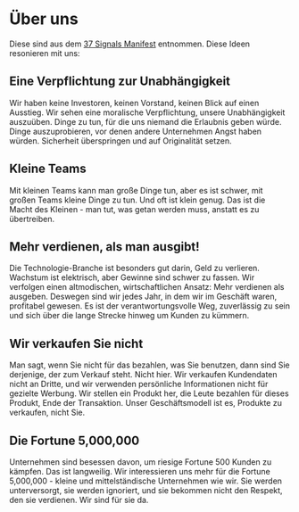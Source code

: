 # Über uns

Diese sind aus dem [37 Signals Manifest](https://37signals.com/00/) entnommen. Diese Ideen resonieren mit uns:

## Eine Verpflichtung zur Unabhängigkeit

Wir haben keine Investoren, keinen Vorstand, keinen Blick auf einen Ausstieg. Wir sehen eine moralische Verpflichtung, unsere Unabhängigkeit auszuüben. Dinge zu tun, für die uns niemand die Erlaubnis geben würde. Dinge auszuprobieren, vor denen andere Unternehmen Angst haben würden. Sicherheit überspringen und auf Originalität setzen.

## Kleine Teams

Mit kleinen Teams kann man große Dinge tun, aber es ist schwer, mit großen Teams kleine Dinge zu tun. Und oft ist klein genug. Das ist die Macht des Kleinen - man tut, was getan werden muss, anstatt es zu übertreiben.

## Mehr verdienen, als man ausgibt!

Die Technologie-Branche ist besonders gut darin, Geld zu verlieren. Wachstum ist elektrisch, aber Gewinne sind schwer zu fassen. Wir verfolgen einen altmodischen, wirtschaftlichen Ansatz: Mehr verdienen als ausgeben. Deswegen sind wir jedes Jahr, in dem wir im Geschäft waren, profitabel gewesen. Es ist der verantwortungsvolle Weg, zuverlässig zu sein und sich über die lange Strecke hinweg um Kunden zu kümmern.

## Wir verkaufen Sie nicht

Man sagt, wenn Sie nicht für das bezahlen, was Sie benutzen, dann sind Sie derjenige, der zum Verkauf steht. Nicht hier. Wir verkaufen Kundendaten nicht an Dritte, und wir verwenden persönliche Informationen nicht für gezielte Werbung. Wir stellen ein Produkt her, die Leute bezahlen für dieses Produkt, Ende der Transaktion. Unser Geschäftsmodell ist es, Produkte zu verkaufen, nicht Sie.

## Die Fortune 5,000,000

Unternehmen sind besessen davon, um riesige Fortune 500 Kunden zu kämpfen. Das ist langweilig. Wir interessieren uns mehr für die Fortune 5,000,000 - kleine und mittelständische Unternehmen wie wir. Sie werden unterversorgt, sie werden ignoriert, und sie bekommen nicht den Respekt, den sie verdienen. Wir sind für sie da.